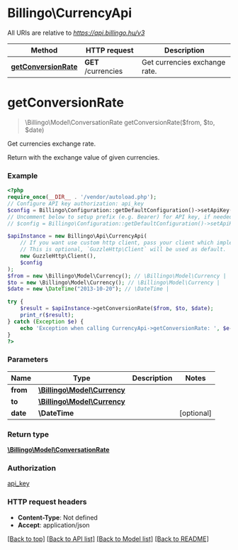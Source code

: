 # Billingo\CurrencyApi

All URIs are relative to *https://api.billingo.hu/v3*

Method | HTTP request | Description
------------- | ------------- | -------------
[**getConversionRate**](CurrencyApi.md#getconversionrate) | **GET** /currencies | Get currencies exchange rate.

# **getConversionRate**
> \Billingo\Model\ConversationRate getConversionRate($from, $to, $date)

Get currencies exchange rate.

Return with the exchange value of given currencies.

### Example
```php
<?php
require_once(__DIR__ . '/vendor/autoload.php');
// Configure API key authorization: api_key
$config = Billingo\Configuration::getDefaultConfiguration()->setApiKey('X-API-KEY', 'YOUR_API_KEY');
// Uncomment below to setup prefix (e.g. Bearer) for API key, if needed
// $config = Billingo\Configuration::getDefaultConfiguration()->setApiKeyPrefix('X-API-KEY', 'Bearer');

$apiInstance = new Billingo\Api\CurrencyApi(
    // If you want use custom http client, pass your client which implements `GuzzleHttp\ClientInterface`.
    // This is optional, `GuzzleHttp\Client` will be used as default.
    new GuzzleHttp\Client(),
    $config
);
$from = new \Billingo\Model\Currency(); // \Billingo\Model\Currency | 
$to = new \Billingo\Model\Currency(); // \Billingo\Model\Currency | 
$date = new \DateTime("2013-10-20"); // \DateTime | 

try {
    $result = $apiInstance->getConversionRate($from, $to, $date);
    print_r($result);
} catch (Exception $e) {
    echo 'Exception when calling CurrencyApi->getConversionRate: ', $e->getMessage(), PHP_EOL;
}
?>
```

### Parameters

Name | Type | Description  | Notes
------------- | ------------- | ------------- | -------------
 **from** | [**\Billingo\Model\Currency**](../Model/.md)|  |
 **to** | [**\Billingo\Model\Currency**](../Model/.md)|  |
 **date** | **\DateTime**|  | [optional]

### Return type

[**\Billingo\Model\ConversationRate**](../Model/ConversationRate.md)

### Authorization

[api_key](../../README.md#api_key)

### HTTP request headers

 - **Content-Type**: Not defined
 - **Accept**: application/json

[[Back to top]](#) [[Back to API list]](../../README.md#documentation-for-api-endpoints) [[Back to Model list]](../../README.md#documentation-for-models) [[Back to README]](../../README.md)

